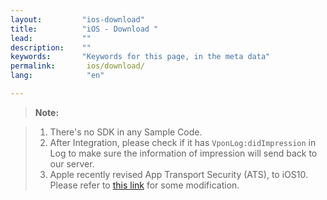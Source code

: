 ```yaml
---
layout:         "ios-download"
title:          "iOS - Download "
lead:           ""
description:    ""
keywords:       "Keywords for this page, in the meta data"
permalink:       ios/download/
lang:            "en"

---
```



>**Note:**

>1. There's no SDK in any Sample Code.
>3. After Integration, please check if it has `VponLog:didImpression` in Log to make sure the information of impression will send back to our server.
>4. Apple recently revised App Transport Security (ATS), to iOS10. Please refer to [this link] for some modification.

<!-- >2. If you used the previous version of vpon SDK, please change vpon API: Vpon->Vpadn. Please read this first: [How to update to the new version of SDK4.2.x]. -->

[How to update to the new version of SDK4.2.x]: {{site.baseurl}}/ios/latest-news/update-to-SDK4_2_x/

[this link]: ../latest-news/ios9ats/
